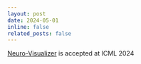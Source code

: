 ```yaml
---
layout: post
date: 2024-05-01
inline: false
related_posts: false
---
```


[Neuro-Visualizer](https://arxiv.org/pdf/2309.14601) is accepted at ICML 2024
